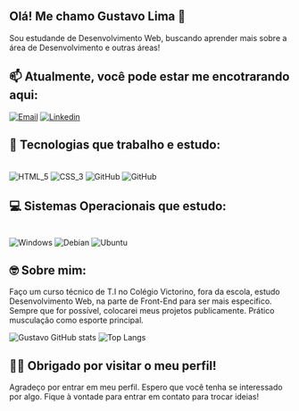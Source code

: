 ## Olá! Me chamo Gustavo Lima 👋
Sou estudande de Desenvolvimento Web, buscando aprender mais sobre a área de Desenvolvimento e outras áreas!

## 📫 Atualmente, você pode estar me encotrarando aqui: 
[![Email](https://img.shields.io/badge/Gmail-D14836?style=for-the-badge&logo=gmail&logoColor=white)](https://mail.google.com/mail/u/0/?fs=1&to=gutilima161@gmail.com&tf=cm)
[![Linkedin](https://img.shields.io/badge/LinkedIn-0077B5?style=for-the-badge&logo=linkedin&logoColor=white)](https://www.linkedin.com/in/gustavo-lima-b4374430b/)

## 📖 Tecnologias que trabalho e estudo: 
<div style="display: inline-block"> <br/>
  <img align="center" alt="HTML_5" src="https://img.shields.io/badge/HTML5-E34F26?style=for-the-badge&logo=html5&logoColor=white">
  <img align="center" alt="CSS_3" src="https://img.shields.io/badge/CSS3-1572B6?style=for-the-badge&logo=css3&logoColor=white">
  <img align="center" alt="GitHub" src="https://img.shields.io/badge/GitHub-100000?style=for-the-badge&logo=github&logoColor=white">
  <img align="center" alt="GitHub" src="https://img.shields.io/badge/Visual_Studio_Code-0078D4?style=for-the-badge&logo=visual%20studio%20code&logoColor=white">
</div>

## 💻 Sistemas Operacionais que estudo:
<div style="display: inline-block"> <br/>
  <img align="center" alt="Windows" src="https://img.shields.io/badge/Windows-0078D6?style=for-the-badge&logo=windows&logoColor=white">
  <img align="center" alt="Debian" src="https://img.shields.io/badge/Debian-A81D33?style=for-the-badge&logo=debian&logoColor=white">
  <img align="center" alt="Ubuntu" src="https://img.shields.io/badge/Ubuntu-E95420?style=for-the-badge&logo=ubuntu&logoColor=white">
</div>

## 🤓 Sobre mim:
Faço um curso técnico de T.I no Colégio Victorino, fora da escola, estudo Desenvolvimento Web, na parte de Front-End para ser mais especifico. Sempre que for possível, colocarei meus projetos publicamente. Prático musculação como esporte principal. 

  ![Gustavo GitHub stats](https://github-readme-stats.vercel.app/api?username=gustavo14lima&show_icons=true&theme=dark)
  ![Top Langs](https://github-readme-stats.vercel.app/api/top-langs/?username=gustavo14lima&layout=compact)

## 👨‍💻 Obrigado por visitar o meu perfil!
Agradeço por entrar em meu perfil. Espero que você tenha se interessado por algo. Fique à vontade para entrar em contato para trocar ideias!
